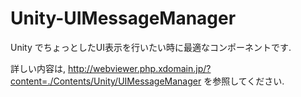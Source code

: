 # Unity-UIMessageManager
Unity でちょっとしたUI表示を行いたい時に最適なコンポーネントです.


詳しい内容は, http://webviewer.php.xdomain.jp/?content=./Contents/Unity/UIMessageManager を参照してください.
